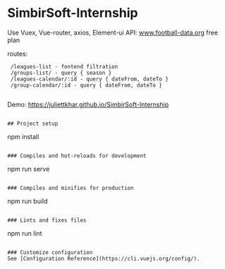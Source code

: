 # SimbirSoft-Internship
Use Vuex, Vue-router, axios, Element-ui
API: www.football-data.org free plan

routes:
```
 /leagues-list - fontend filtration
 /groups-list/ - query { season }
 /leagues-calendar/:id - query { dateFrom, dateTo }
 /group-calendar/:id - query { dateFrom, dateTo }
 
```
Demo: https://juliettkhar.github.io/SimbirSoft-Internship
```

## Project setup
```
npm install
```

### Compiles and hot-reloads for development
```
npm run serve
```

### Compiles and minifies for production
```
npm run build
```

### Lints and fixes files
```
npm run lint
```

### Customize configuration
See [Configuration Reference](https://cli.vuejs.org/config/).
